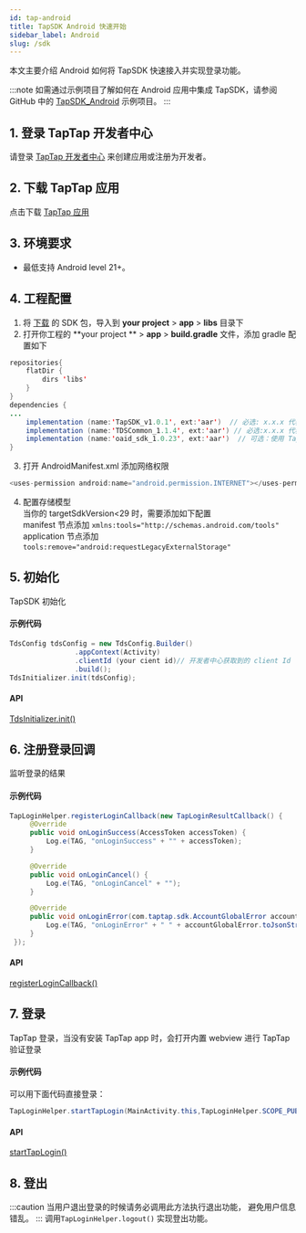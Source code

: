 ```yaml
---
id: tap-android
title: TapSDK Android 快速开始
sidebar_label: Android
slug: /sdk
---
```

本文主要介绍 Android 如何将 TapSDK 快速接入并实现登录功能。

:::note
如需通过示例项目了解如何在 Android 应用中集成 TapSDK，请参阅 GitHub 中的 [TapSDK_Android](https://github.com/xindong/TapSDK_Android) 示例项目。
:::

## 1. 登录 TapTap 开发者中心
请登录 [TapTap 开发者中心](https://www.taptap.com/developer-center) 来创建应用或注册为开发者。

## 2. 下载 TapTap 应用
点击下载 [TapTap 应用](https://www.taptap.com/mobile)

## 3. 环境要求
- 最低支持 Android level 21+。

## 4. 工程配置
<!-- ### 方法一、自动加载
打开并修改 '/project/app/build.gradle' 文件
```java
dependencies {
   implementation 'com.tds.tapsdk:TapSDK:1.0.0'
}
```   -->
<!-- ### 方法二、手动添加 -->
1. 将 [下载](https://github.com/xindong/TapSDK_Android/releases) 的 SDK 包，导入到 **your project** > **app** > **libs** 目录下  
2. 打开你工程的 **your project ** > **app** > **build.gradle** 文件，添加 gradle 配置如下  
```java  
repositories{  
    flatDir {  
        dirs 'libs'  
    }  
}  
dependencies {  
...  
    implementation (name:'TapSDK_v1.0.1', ext:'aar')  // 必选: x.x.x 代表所下载的 SDK 的版本号
    implementation (name:'TDSCommon_1.1.4', ext:'aar') // 必选:x.x.x 代表所下载的 SDK 的版本号
    implementation (name:'oaid_sdk_1.0.23', ext:'aar')  // 可选：使用 TapDB 数据分析功能必选， 以获得更精准的统计
}  
```  
3. 打开 AndroidManifest.xml 添加网络权限  
```java
<uses-permission android:name="android.permission.INTERNET"></uses-permission>
```

4. 配置存储模型  
当你的 targetSdkVersion<29 时，需要添加如下配置    
manifest 节点添加 `xmlns:tools="http://schemas.android.com/tools"`  
application 节点添加 `tools:remove="android:requestLegacyExternalStorage"`

## 5. 初始化

TapSDK 初始化  

#### 示例代码  
```java
TdsConfig tdsConfig = new TdsConfig.Builder()
                .appContext(Activity)
                .clientId (your cient id)// 开发者中心获取到的 client Id
                .build();
TdsInitializer.init(tdsConfig);  
```

#### API

[TdsInitializer.init()](/api/android-initializer.md#init)  

## 6. 注册登录回调
监听登录的结果  

#### 示例代码
```java
TapLoginHelper.registerLoginCallback(new TapLoginResultCallback() {
     @Override
     public void onLoginSuccess(AccessToken accessToken) {
         Log.e(TAG, "onLoginSuccess" + "" + accessToken);
     }

     @Override
     public void onLoginCancel() {
         Log.e(TAG, "onLoginCancel" + "");
     }

     @Override
     public void onLoginError(com.taptap.sdk.AccountGlobalError accountGlobalError) {
         Log.e(TAG, "onLoginError" + " " + accountGlobalError.toJsonString());
     }
 });
```

#### API  
[registerLoginCallback()](/api/android-loginhelper.md#registerlogincallback)

## 7. 登录
TapTap 登录，当没有安装 TapTap app 时，会打开内置 webview 进行 TapTap 验证登录

#### 示例代码  
可以用下面代码直接登录：  

```java
TapLoginHelper.startTapLogin(MainActivity.this,TapLoginHelper.SCOPE_PUBLIC_PROFILE);
```
#### API
[startTapLogin()](/api/android-loginhelper.md#starttaplogin)  

## 8. 登出

:::caution
当用户退出登录的时候请务必调用此方法执行退出功能， 避免用户信息错乱。
:::
调用`TapLoginHelper.logout()` 实现登出功能。
